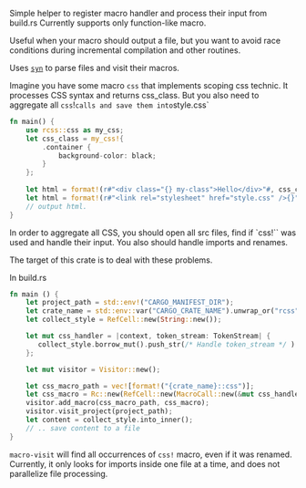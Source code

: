Simple helper to register macro handler and process their input from build.rs Currently supports only function-like macro.

Useful when your macro should output a file, but you want to avoid race conditions during incremental compilation and other routines.

Uses [`syn`](https://crates.io/crates/syn) to parse files and visit their macros.


Imagine you have some macro `css` that implements scoping css technic.
It processes CSS syntax and returns css_class. But you also need to aggregate all `css`!` calls and save them into `style.css`
```rust
fn main() {
    use rcss::css as my_css;
    let css_class = my_css!{
        .container {
            background-color: black;
        }
    };
    
    let html = format!(r#"<div class="{} my-class">Hello</div>"#, css_class);
    let html = format!(r#"<link rel="stylesheet" href="style.css" />{}"#, html);
    // output html.
}

```
In order to aggregate all CSS, you should open all src files,
find if `css!`` was used and handle their input.
You also should handle imports and renames.

The target of this crate is to deal with these problems.

In build.rs
```rust
fn main () {
    let project_path = std::env!("CARGO_MANIFEST_DIR");
    let crate_name = std::env::var("CARGO_CRATE_NAME").unwrap_or("rcss".to_owned());
    let collect_style = RefCell::new(String::new());

    let mut css_handler = |context, token_stream: TokenStream| {
       collect_style.borrow_mut().push_str(/* Handle token_stream */ )
    };

    let mut visitor = Visitor::new();

    let css_macro_path = vec![format!("{crate_name}::css")];
    let css_macro = Rc::new(RefCell::new(MacroCall::new(&mut css_handler)));
    visitor.add_macro(css_macro_path, css_macro);
    visitor.visit_project(project_path);
    let content = collect_style.into_inner();
    // .. save content to a file
}

```

`macro-visit` will find all occurrences of `css!` macro, even if it was renamed.
Currently, it only looks for imports inside one file at a time, and does not parallelize file processing.


